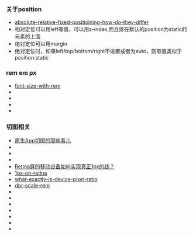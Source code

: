 ### 关于position
- [absolute-relative-fixed-positioining-how-do-they-differ](https://css-tricks.com/absolute-relative-fixed-positioining-how-do-they-differ/)
 - 相对定位可以用left等值，可以用z-index,而且排在默认的position为static的元素的上面
 - 绝对定位可以用margin
 - 绝对定位时，如果left/top/bottom/right不设置或者为auto，则取值类似于position:static

 ### rem em px
 - [font-size-with-rem](http://snook.ca/archives/html_and_css/font-size-with-rem)
 - [](https://www.smashingmagazine.com/2014/09/balancing-line-length-font-size-responsive-web-design/)
 - [](http://blog.madewithdrew.com/post/working-with-dppx/)
 - [](http://webdesign.tutsplus.com/tutorials/comprehensive-guide-when-to-use-em-vs-rem--cms-23984)
 - [](http://amazeui.org/css/base)
 ### 切图相关
 - [原生App切图的那些事儿](http://tgideas.qq.com/webplat/info/news_version3/804/808/811/m579/201411/290082.shtml)
 - [](https://www.smashingmagazine.com/2015/05/retina-design-in-photoshop/)
 - [](http://www.kafan.cn/topic/v082kjm.html)
 - [](https://www.zhihu.com/question/25308946)
 - [Retina屏的移动设备如何实现真正1px的线？](http://jinlong.github.io/2015/05/24/css-retina-hairlines/)
 - [1px-on-retina](http://efe.baidu.com/blog/1px-on-retina/)
 - [what-exactly-is-device-pixel-ratio](http://stackoverflow.com/questions/8785643/what-exactly-is-device-pixel-ratio)
 - [dpr-scale-rem](http://yanni4night.com/2015/12/30/dpr-scale-rem/)
 - [](https://segmentfault.com/a/1190000003690140)
 - [](https://github.com/amfe/lib-flexible)
 - [](http://www.w3cplus.com/mobile/lib-flexible-for-html5-layout.html)
 - [](https://design.google.com/devices/)
 - [](https://github.com/amfe/lib-flexible/issues)
 - [](http://www.w3cplus.com/css3/define-font-size-with-css3-rem)
 - [](http://isux.tencent.com/web-app-rem.html)
